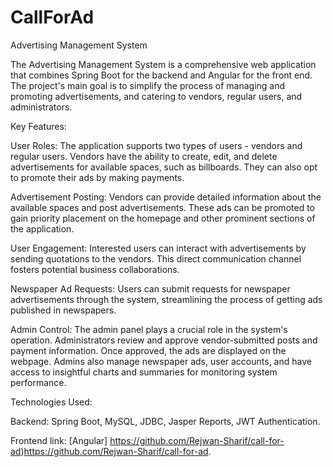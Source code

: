 # CallForAd

Advertising Management System

The Advertising Management System is a comprehensive web application that combines Spring Boot for the backend and Angular for the front end. The project's main goal is to simplify the process of managing and promoting advertisements, and catering to vendors, regular users, and administrators.

Key Features:

User Roles: The application supports two types of users - vendors and regular users. Vendors have the ability to create, edit, and delete advertisements for available spaces, such as billboards. They can also opt to promote their ads by making payments.

Advertisement Posting: Vendors can provide detailed information about the available spaces and post advertisements. These ads can be promoted to gain priority placement on the homepage and other prominent sections of the application.

User Engagement: Interested users can interact with advertisements by sending quotations to the vendors. This direct communication channel fosters potential business collaborations.

Newspaper Ad Requests: Users can submit requests for newspaper advertisements through the system, streamlining the process of getting ads published in newspapers.

Admin Control: The admin panel plays a crucial role in the system's operation. Administrators review and approve vendor-submitted posts and payment information. Once approved, the ads are displayed on the webpage. Admins also manage newspaper ads, user accounts, and have access to insightful charts and summaries for monitoring system performance.

Technologies Used:

Backend: Spring Boot, MySQL, JDBC, Jasper Reports, JWT Authentication.

Frontend link: [Angular] https://github.com/Rejwan-Sharif/call-for-ad)https://github.com/Rejwan-Sharif/call-for-ad. 
